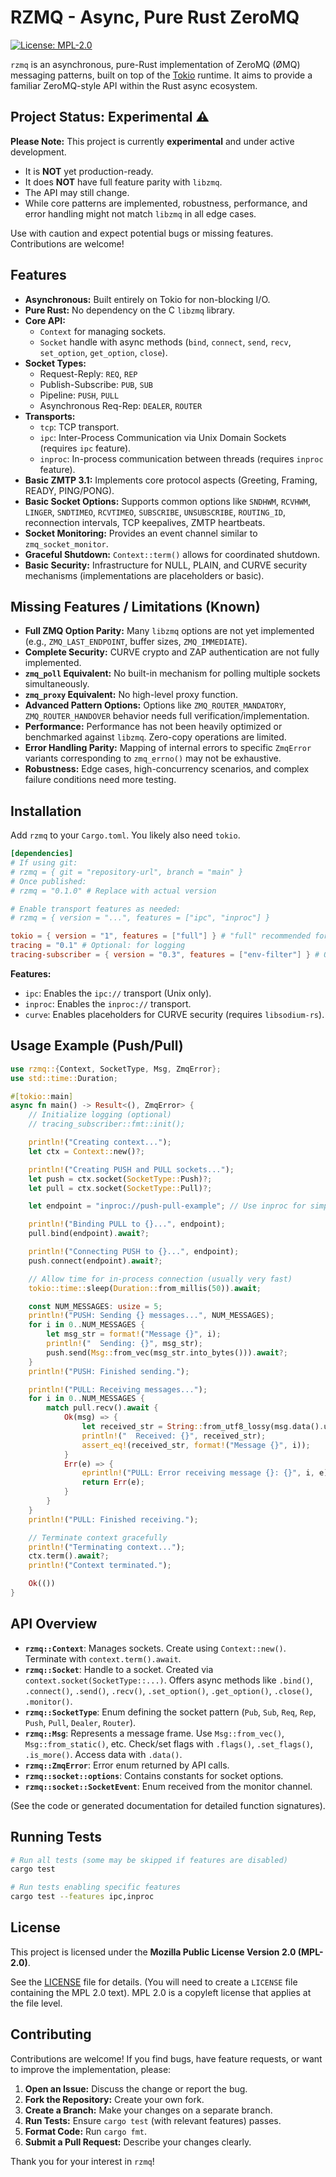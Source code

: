# RZMQ - Async, Pure Rust ZeroMQ

[![License: MPL-2.0](https://img.shields.io/badge/License-MPL%202.0-brightgreen.svg)](https://opensource.org/licenses/MPL-2.0)
<!-- Add other badges as appropriate: CI status, crates.io version, etc. -->
<!-- [![crates.io](https://img.shields.io/crates/v/rzmq.svg)](https://crates.io/crates/rzmq) -->
<!-- [![Build Status](...)]() -->

`rzmq` is an asynchronous, pure-Rust implementation of ZeroMQ (ØMQ) messaging patterns, built on top of the [Tokio](https://tokio.rs/) runtime. It aims to provide a familiar ZeroMQ-style API within the Rust async ecosystem.

## Project Status: Experimental ⚠️

**Please Note:** This project is currently **experimental** and under active development.

*   It is **NOT** yet production-ready.
*   It does **NOT** have full feature parity with `libzmq`.
*   The API may still change.
*   While core patterns are implemented, robustness, performance, and error handling might not match `libzmq` in all edge cases.

Use with caution and expect potential bugs or missing features. Contributions are welcome!

## Features

*   **Asynchronous:** Built entirely on Tokio for non-blocking I/O.
*   **Pure Rust:** No dependency on the C `libzmq` library.
*   **Core API:**
    *   `Context` for managing sockets.
    *   `Socket` handle with async methods (`bind`, `connect`, `send`, `recv`, `set_option`, `get_option`, `close`).
*   **Socket Types:**
    *   Request-Reply: `REQ`, `REP`
    *   Publish-Subscribe: `PUB`, `SUB`
    *   Pipeline: `PUSH`, `PULL`
    *   Asynchronous Req-Rep: `DEALER`, `ROUTER`
*   **Transports:**
    *   `tcp`: TCP transport.
    *   `ipc`: Inter-Process Communication via Unix Domain Sockets (requires `ipc` feature).
    *   `inproc`: In-process communication between threads (requires `inproc` feature).
*   **Basic ZMTP 3.1:** Implements core protocol aspects (Greeting, Framing, READY, PING/PONG).
*   **Basic Socket Options:** Supports common options like `SNDHWM`, `RCVHWM`, `LINGER`, `SNDTIMEO`, `RCVTIMEO`, `SUBSCRIBE`, `UNSUBSCRIBE`, `ROUTING_ID`, reconnection intervals, TCP keepalives, ZMTP heartbeats.
*   **Socket Monitoring:** Provides an event channel similar to `zmq_socket_monitor`.
*   **Graceful Shutdown:** `Context::term()` allows for coordinated shutdown.
*   **Basic Security:** Infrastructure for NULL, PLAIN, and CURVE security mechanisms (implementations are placeholders or basic).

## Missing Features / Limitations (Known)

*   **Full ZMQ Option Parity:** Many `libzmq` options are not yet implemented (e.g., `ZMQ_LAST_ENDPOINT`, buffer sizes, `ZMQ_IMMEDIATE`).
*   **Complete Security:** CURVE crypto and ZAP authentication are not fully implemented.
*   **`zmq_poll` Equivalent:** No built-in mechanism for polling multiple sockets simultaneously.
*   **`zmq_proxy` Equivalent:** No high-level proxy function.
*   **Advanced Pattern Options:** Options like `ZMQ_ROUTER_MANDATORY`, `ZMQ_ROUTER_HANDOVER` behavior needs full verification/implementation.
*   **Performance:** Performance has not been heavily optimized or benchmarked against `libzmq`. Zero-copy operations are limited.
*   **Error Handling Parity:** Mapping of internal errors to specific `ZmqError` variants corresponding to `zmq_errno()` may not be exhaustive.
*   **Robustness:** Edge cases, high-concurrency scenarios, and complex failure conditions need more testing.

## Installation

Add `rzmq` to your `Cargo.toml`. You likely also need `tokio`.

```toml
[dependencies]
# If using git:
# rzmq = { git = "repository-url", branch = "main" }
# Once published:
# rzmq = "0.1.0" # Replace with actual version

# Enable transport features as needed:
# rzmq = { version = "...", features = ["ipc", "inproc"] }

tokio = { version = "1", features = ["full"] } # "full" recommended for ease
tracing = "0.1" # Optional: for logging
tracing-subscriber = { version = "0.3", features = ["env-filter"] } # Optional: for logging
```

**Features:**

*   `ipc`: Enables the `ipc://` transport (Unix only).
*   `inproc`: Enables the `inproc://` transport.
*   `curve`: Enables placeholders for CURVE security (requires `libsodium-rs`).

## Usage Example (Push/Pull)

```rust
use rzmq::{Context, SocketType, Msg, ZmqError};
use std::time::Duration;

#[tokio::main]
async fn main() -> Result<(), ZmqError> {
    // Initialize logging (optional)
    // tracing_subscriber::fmt::init();

    println!("Creating context...");
    let ctx = Context::new()?;

    println!("Creating PUSH and PULL sockets...");
    let push = ctx.socket(SocketType::Push)?;
    let pull = ctx.socket(SocketType::Pull)?;

    let endpoint = "inproc://push-pull-example"; // Use inproc for simple example

    println!("Binding PULL to {}...", endpoint);
    pull.bind(endpoint).await?;

    println!("Connecting PUSH to {}...", endpoint);
    push.connect(endpoint).await?;

    // Allow time for in-process connection (usually very fast)
    tokio::time::sleep(Duration::from_millis(50)).await;

    const NUM_MESSAGES: usize = 5;
    println!("PUSH: Sending {} messages...", NUM_MESSAGES);
    for i in 0..NUM_MESSAGES {
        let msg_str = format!("Message {}", i);
        println!("  Sending: {}", msg_str);
        push.send(Msg::from_vec(msg_str.into_bytes())).await?;
    }
    println!("PUSH: Finished sending.");

    println!("PULL: Receiving messages...");
    for i in 0..NUM_MESSAGES {
        match pull.recv().await {
            Ok(msg) => {
                let received_str = String::from_utf8_lossy(msg.data().unwrap_or(b""));
                println!("  Received: {}", received_str);
                assert_eq!(received_str, format!("Message {}", i));
            }
            Err(e) => {
                eprintln!("PULL: Error receiving message {}: {}", i, e);
                return Err(e);
            }
        }
    }
    println!("PULL: Finished receiving.");

    // Terminate context gracefully
    println!("Terminating context...");
    ctx.term().await?;
    println!("Context terminated.");

    Ok(())
}
```

## API Overview

*   **`rzmq::Context`**: Manages sockets. Create using `Context::new()`. Terminate with `context.term().await`.
*   **`rzmq::Socket`**: Handle to a socket. Created via `context.socket(SocketType::...)`. Offers async methods like `.bind()`, `.connect()`, `.send()`, `.recv()`, `.set_option()`, `.get_option()`, `.close()`, `.monitor()`.
*   **`rzmq::SocketType`**: Enum defining the socket pattern (`Pub`, `Sub`, `Req`, `Rep`, `Push`, `Pull`, `Dealer`, `Router`).
*   **`rzmq::Msg`**: Represents a message frame. Use `Msg::from_vec()`, `Msg::from_static()`, etc. Check/set flags with `.flags()`, `.set_flags()`, `.is_more()`. Access data with `.data()`.
*   **`rzmq::ZmqError`**: Error enum returned by API calls.
*   **`rzmq::socket::options`**: Contains constants for socket options.
*   **`rzmq::socket::SocketEvent`**: Enum received from the monitor channel.

(See the code or generated documentation for detailed function signatures).

## Running Tests

```bash
# Run all tests (some may be skipped if features are disabled)
cargo test

# Run tests enabling specific features
cargo test --features ipc,inproc
```

## License

This project is licensed under the **Mozilla Public License Version 2.0 (MPL-2.0)**.

See the [LICENSE](LICENSE) file for details. (You will need to create a `LICENSE` file containing the MPL 2.0 text). MPL 2.0 is a copyleft license that applies at the file level.

## Contributing

Contributions are welcome! If you find bugs, have feature requests, or want to improve the implementation, please:

1.  **Open an Issue:** Discuss the change or report the bug.
2.  **Fork the Repository:** Create your own fork.
3.  **Create a Branch:** Make your changes on a separate branch.
4.  **Run Tests:** Ensure `cargo test` (with relevant features) passes.
5.  **Format Code:** Run `cargo fmt`.
6.  **Submit a Pull Request:** Describe your changes clearly.

Thank you for your interest in `rzmq`!